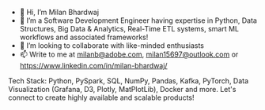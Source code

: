 - 👋 Hi, I’m Milan Bhardwaj
- 🌱 I’m a Software Development Engineer having expertise in Python, Data Structures, Big Data & Analytics, Real-Time ETL systems, smart ML workflows and associated frameworks!
- 💞️ I’m looking to collaborate with like-minded enthusiasts
- 📫 Write to me at milanb@adobe.com, milan15697@outlook.com or https://www.linkedin.com/in/milan-bhardwaj/

Tech Stack: Python, PySpark, SQL, NumPy, Pandas, Kafka, PyTorch, Data Visualization (Grafana, D3, Plotly, MatPlotLib), Docker and more. Let's connect to create highly available and scalable products!

<!---
milan-15697/milan-15697 is a ✨ special ✨ repository because its `README.md` (this file) appears on your GitHub profile.
You can click the Preview link to take a look at your changes.
--->
